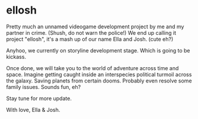 # ellosh

Pretty much an unnamed videogame development project by me and my partner in crime. (Shush, do not warn the police!)
We end up calling it project "ellosh", it's a mash up of our name Ella and Josh. (cute eh?)

Anyhoo, we currently on storyline development stage. Which is going to be kickass.

Once done, we will take you to the world of adventure across time and space.
Imagine getting caught inside an interspecies political turmoil across the galaxy.
Saving planets from certain dooms.
Probably even resolve some family issues.
Sounds fun, eh?

Stay tune for more update.

With love,
Ella & Josh.
